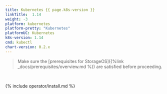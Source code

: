 ```yaml
---
title: Kubernetes {{ page.k8s-version }}
linkTitle:  1.14
weight: -3
platform: kubernetes
platform-pretty: "Kubernetes"
platformUC: Kubernetes
k8s-version: 1.14
cmd: kubectl
chart-version: 0.2.x
---
```



> Make sure the 
> [prerequisites for StorageOS]({%link _docs/prerequisites/overview.md %}) are
> satisfied before proceeding.

&nbsp;

{% include operator/install.md %}
